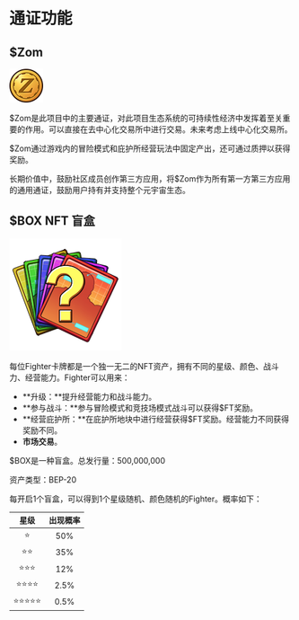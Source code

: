 # 通证功能

## $Zom

![](../.gitbook/assets/000-biao-tou-huo-bi-2.png)

$Zom是此项目中的主要通证，对此项目生态系统的可持续性经济中发挥着至关重要的作用。可以直接在去中心化交易所中进行交易。未来考虑上线中心化交易所。

$Zom通过游戏内的冒险模式和庇护所经营玩法中固定产出，还可通过质押以获得奖励。

长期价值中，鼓励社区成员创作第三方应用，将$Zom作为所有第一方第三方应用的通用通证，鼓励用户持有并支持整个元宇宙生态。

## $BOX NFT 盲盒

![](../.gitbook/assets/icon_item_9012.png)

每位Fighter卡牌都是一个独一无二的NFT资产，拥有不同的星级、颜色、战斗力、经营能力。Fighter可以用来：

* **升级：**提升经营能力和战斗能力。
* **参与战斗：**参与冒险模式和竞技场模式战斗可以获得$FT奖励。
* **经营庇护所：**在庇护所地块中进行经营获得$FT奖励。经营能力不同获得奖励不同。
* **市场交易**。

$BOX是一种盲盒。总发行量：500,000,000

资产类型：BEP-20

每开启1个盲盒，可以得到1个星级随机、颜色随机的Fighter。概率如下：

| 星级 | 出现概率 |
| :---: | :---: |
| ⭐ | 50% |
| ⭐⭐ | 35% |
| ⭐⭐⭐ | 12% |
| ⭐⭐⭐⭐ | 2.5% |
| ⭐⭐⭐⭐⭐ | 0.5% |

